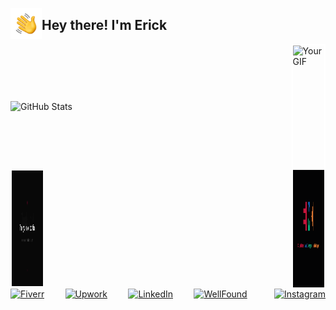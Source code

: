 
<img alt="Night Coding" src="./assets/Hand.gif" width='50px' align="left"/><h2>Hey there! I'm Erick</h2>

<div style="display: flex; justify-content: space-between; align-items: center; max-width: 800px; margin: auto;">
  <!-- GitHub Stats -->
  <img alt="GitHub Stats" src="https://github-readme-stats.vercel.app/api?username=koineone&show_icons=true&theme=dark&bg_color=0B0B0B&title_color=36FF00&text_color=A9DCFF&icon_color=54A9FE" style="max-width: 60%;">
  <!-- GIF on the right side -->
  <img alt="Your GIF" src="./assets/demo.gif" style="max-width: 10%; height: 195px;border: 2px solid white;">
</div>
<div style="display: flex; justify-content: space-between; align-items: center; max-width: 800px; margin: auto;">
  <img alt="Your GIF" src="./assets/thanks.gif" style="max-width: 10%; height: 185px;border: 2px solid white;">
  <img alt="Your GIF" src="./assets/logoskills-01.png" style="max-width: 10%; height: 188px;border: 2px solid white;">
</div>
  
<div style="display: flex; justify-content: space-between; max-width: 600px; margin: auto;">
 
  <!-- Fiverr Badge -->
  <a href="https://www.fiverr.com/your-username" rel="nofollow">
    <img alt="Fiverr" src="https://img.shields.io/badge/Fiverr-1DBF73?style=for-the-badge&logo=fiverr&logoColor=white" style="max-width: 100%;">
  </a>

  <!-- Upwork Badge -->
  <a href="https://www.upwork.com/freelancers/your-username" rel="nofollow">
    <img alt="Upwork" src="https://img.shields.io/badge/Upwork-6FDA44?style=for-the-badge&logo=upwork&logoColor=white" style="max-width: 100%;">
  </a>

  <!-- LinkedIn Badge -->
  <a href="https://www.linkedin.com/in/your-username" rel="nofollow">
    <img alt="LinkedIn" src="https://img.shields.io/badge/LinkedIn-0077B5?style=for-the-badge&logo=linkedin&logoColor=white" style="max-width: 100%;">
  </a>
  
  <!-- Wellfound Badge -->
  <a href="https://www.linkedin.com/in/your-username" rel="nofollow">
  <img alt="WellFound" src="https://img.shields.io/badge/WellFound-3D3D3D?style=for-the-badge&logoColor=white" style="max-width: 100%; margin-right: 10px;">
  </a>

  <!-- Instagram Badge -->
  <a href="https://www.instagram.com/your-username" rel="nofollow">
    <img alt="Instagram" src="https://img.shields.io/badge/Instagram-E4405F?style=for-the-badge&logo=instagram&logoColor=white" style="max-width: 100%;">
  </a>
  
</div>













<!--
**koineone/koineone** is a ✨ _special_ ✨ repository because its `README.md` (this file) appears on your GitHub profile.

Here are some ideas to get you started:

- 🔭 I’m currently working on ...
- 🌱 I’m currently learning ...
- 👯 I’m looking to collaborate on ...
- 🤔 I’m looking for help with ...
- 💬 Ask me about ...
- 📫 How to reach me: ...
- 😄 Pronouns: ...
- ⚡ Fun fact: ...
-->
